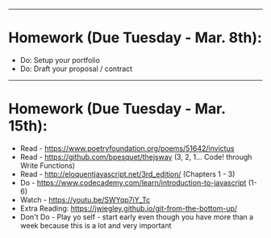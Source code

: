 ***
# Homework (Due Tuesday - Mar. 8th):

- Do: Setup your portfolio
- Do: Draft your proposal / contract

***
# Homework (Due Tuesday - Mar. 15th):

- Read - https://www.poetryfoundation.org/poems/51642/invictus
- Read - https://github.com/bpesquet/thejsway (3, 2, 1... Code! through Write Functions)
- Read - http://eloquentjavascript.net/3rd_edition/ (Chapters 1 - 3)
- Do - https://www.codecademy.com/learn/introduction-to-javascript (1-6)
- Watch - https://youtu.be/SWYqp7iY_Tc
- Extra Reading: https://jwiegley.github.io/git-from-the-bottom-up/
- Don't Do - Play yo self - start early even though you have more than a week because this is a lot and very important